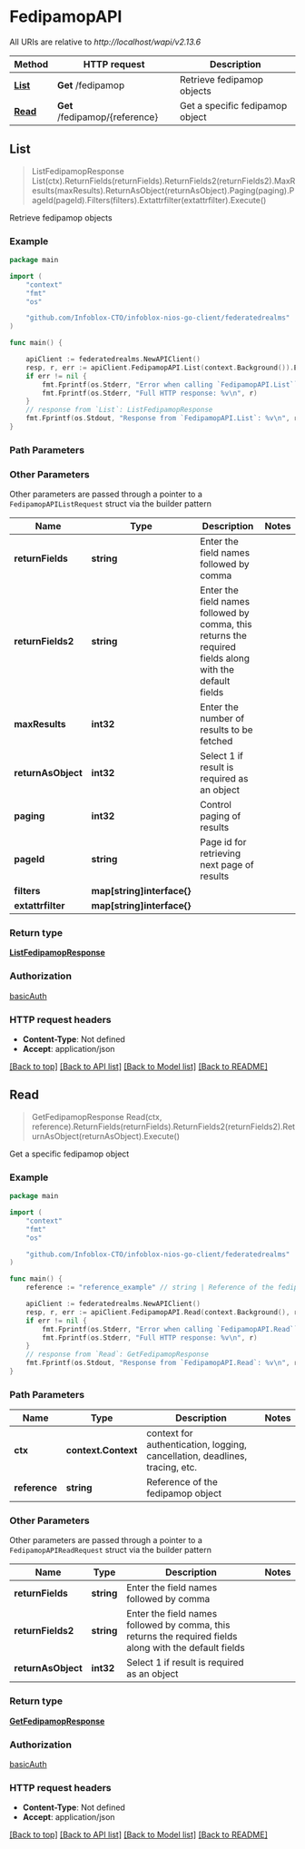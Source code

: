 # FedipamopAPI

All URIs are relative to *http://localhost/wapi/v2.13.6*

Method | HTTP request | Description
------------- | ------------- | -------------
[**List**](FedipamopAPI.md#List) | **Get** /fedipamop | Retrieve fedipamop objects
[**Read**](FedipamopAPI.md#Read) | **Get** /fedipamop/{reference} | Get a specific fedipamop object



## List

> ListFedipamopResponse List(ctx).ReturnFields(returnFields).ReturnFields2(returnFields2).MaxResults(maxResults).ReturnAsObject(returnAsObject).Paging(paging).PageId(pageId).Filters(filters).Extattrfilter(extattrfilter).Execute()

Retrieve fedipamop objects



### Example

```go
package main

import (
	"context"
	"fmt"
	"os"

	"github.com/Infoblox-CTO/infoblox-nios-go-client/federatedrealms"
)

func main() {

	apiClient := federatedrealms.NewAPIClient()
	resp, r, err := apiClient.FedipamopAPI.List(context.Background()).Execute()
	if err != nil {
		fmt.Fprintf(os.Stderr, "Error when calling `FedipamopAPI.List``: %v\n", err)
		fmt.Fprintf(os.Stderr, "Full HTTP response: %v\n", r)
	}
	// response from `List`: ListFedipamopResponse
	fmt.Fprintf(os.Stdout, "Response from `FedipamopAPI.List`: %v\n", resp)
}
```

### Path Parameters



### Other Parameters

Other parameters are passed through a pointer to a `FedipamopAPIListRequest` struct via the builder pattern


Name | Type | Description  | Notes
------------- | ------------- | ------------- | -------------
**returnFields** | **string** | Enter the field names followed by comma | 
**returnFields2** | **string** | Enter the field names followed by comma, this returns the required fields along with the default fields | 
**maxResults** | **int32** | Enter the number of results to be fetched | 
**returnAsObject** | **int32** | Select 1 if result is required as an object | 
**paging** | **int32** | Control paging of results | 
**pageId** | **string** | Page id for retrieving next page of results | 
**filters** | **map[string]interface{}** |  | 
**extattrfilter** | **map[string]interface{}** |  | 

### Return type

[**ListFedipamopResponse**](ListFedipamopResponse.md)

### Authorization

[basicAuth](../README.md#basicAuth)

### HTTP request headers

- **Content-Type**: Not defined
- **Accept**: application/json

[[Back to top]](#) [[Back to API list]](../README.md#documentation-for-api-endpoints)
[[Back to Model list]](../README.md#documentation-for-models)
[[Back to README]](../README.md)


## Read

> GetFedipamopResponse Read(ctx, reference).ReturnFields(returnFields).ReturnFields2(returnFields2).ReturnAsObject(returnAsObject).Execute()

Get a specific fedipamop object



### Example

```go
package main

import (
	"context"
	"fmt"
	"os"

	"github.com/Infoblox-CTO/infoblox-nios-go-client/federatedrealms"
)

func main() {
	reference := "reference_example" // string | Reference of the fedipamop object

	apiClient := federatedrealms.NewAPIClient()
	resp, r, err := apiClient.FedipamopAPI.Read(context.Background(), reference).Execute()
	if err != nil {
		fmt.Fprintf(os.Stderr, "Error when calling `FedipamopAPI.Read``: %v\n", err)
		fmt.Fprintf(os.Stderr, "Full HTTP response: %v\n", r)
	}
	// response from `Read`: GetFedipamopResponse
	fmt.Fprintf(os.Stdout, "Response from `FedipamopAPI.Read`: %v\n", resp)
}
```

### Path Parameters


Name | Type | Description  | Notes
------------- | ------------- | ------------- | -------------
**ctx** | **context.Context** | context for authentication, logging, cancellation, deadlines, tracing, etc.
**reference** | **string** | Reference of the fedipamop object | 

### Other Parameters

Other parameters are passed through a pointer to a `FedipamopAPIReadRequest` struct via the builder pattern


Name | Type | Description  | Notes
------------- | ------------- | ------------- | -------------
**returnFields** | **string** | Enter the field names followed by comma | 
**returnFields2** | **string** | Enter the field names followed by comma, this returns the required fields along with the default fields | 
**returnAsObject** | **int32** | Select 1 if result is required as an object | 

### Return type

[**GetFedipamopResponse**](GetFedipamopResponse.md)

### Authorization

[basicAuth](../README.md#basicAuth)

### HTTP request headers

- **Content-Type**: Not defined
- **Accept**: application/json

[[Back to top]](#) [[Back to API list]](../README.md#documentation-for-api-endpoints)
[[Back to Model list]](../README.md#documentation-for-models)
[[Back to README]](../README.md)

